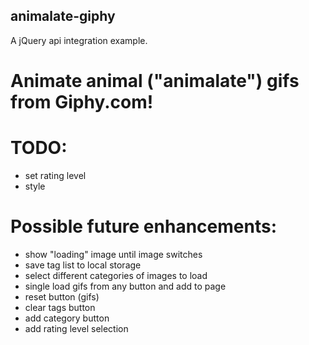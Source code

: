 ## animalate-giphy
A jQuery api integration example.
# Animate animal ("animalate") gifs from Giphy.com!

# TODO: 
* set rating level
* style


# Possible future enhancements:
* show "loading" image until image switches
* save tag list to local storage
* select different categories of images to load
* single load gifs from any button and add to page
* reset button (gifs)
* clear tags button
* add category button
* add rating level selection